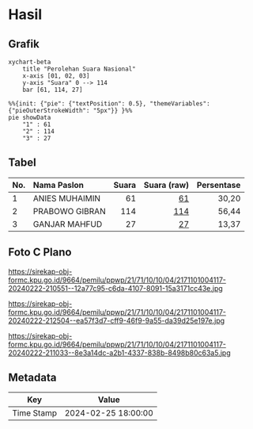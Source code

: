 # Hasil

## Grafik

```mermaid
xychart-beta
    title "Perolehan Suara Nasional"
    x-axis [01, 02, 03]
    y-axis "Suara" 0 --> 114
    bar [61, 114, 27]
```

```mermaid
%%{init: {"pie": {"textPosition": 0.5}, "themeVariables": {"pieOuterStrokeWidth": "5px"}} }%%
pie showData
    "1" : 61
    "2" : 114
    "3" : 27
```

## Tabel

| No. | Nama Paslon    | Suara | Suara (raw) | Persentase |
|:--- |:-------------- | -----:| -----------:| ----------:|
| 1   | ANIES MUHAIMIN | 61    | [61][p-1]   | 30,20      |
| 2   | PRABOWO GIBRAN | 114   | [114][p-2]  | 56,44      |
| 3   | GANJAR MAHFUD  | 27    | [27][p-3]   | 13,37      |


[p-1]: https://github.com/gigit-pemilu/pemilu-2024/blob/main/pilpres/hitung-suara/sub/21-kepulauan-riau/sub/71-kota-batam/sub/10-batam-kota/sub/1004-belian/sub/117-tps/sub/paslon-1.txt
[p-2]: https://github.com/gigit-pemilu/pemilu-2024/blob/main/pilpres/hitung-suara/sub/21-kepulauan-riau/sub/71-kota-batam/sub/10-batam-kota/sub/1004-belian/sub/117-tps/sub/paslon-2.txt
[p-3]: https://github.com/gigit-pemilu/pemilu-2024/blob/main/pilpres/hitung-suara/sub/21-kepulauan-riau/sub/71-kota-batam/sub/10-batam-kota/sub/1004-belian/sub/117-tps/sub/paslon-3.txt

## Foto C Plano

https://sirekap-obj-formc.kpu.go.id/9664/pemilu/ppwp/21/71/10/10/04/2171101004117-20240222-210551--12a77c95-c6da-4107-8091-15a3171cc43e.jpg

https://sirekap-obj-formc.kpu.go.id/9664/pemilu/ppwp/21/71/10/10/04/2171101004117-20240222-212504--ea57f3d7-cff9-46f9-9a55-da39d25e197e.jpg

https://sirekap-obj-formc.kpu.go.id/9664/pemilu/ppwp/21/71/10/10/04/2171101004117-20240222-211033--8e3a14dc-a2b1-4337-838b-8498b80c63a5.jpg


## Metadata

| Key        | Value               |
| ---------- | ------------------- |
| Time Stamp | 2024-02-25 18:00:00 |



